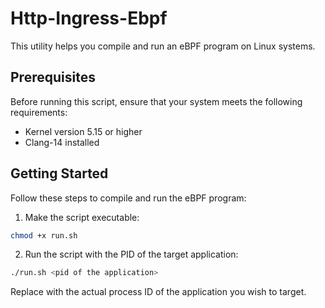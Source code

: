 # Http-Ingress-Ebpf

This utility helps you compile and run an eBPF program on Linux systems.

## Prerequisites

Before running this script, ensure that your system meets the following requirements:

- Kernel version 5.15 or higher
- Clang-14 installed

## Getting Started

Follow these steps to compile and run the eBPF program:

1. Make the script executable:
```bash
chmod +x run.sh
```
2. Run the script with the PID of the target application:
```bash
./run.sh <pid of the application>
```
Replace <pid of the application> with the actual process ID of the application you wish to target.